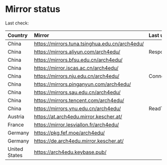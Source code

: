 <script src="./time.js"></script>
# Mirror status
Last check: <script type="text/javascript">localize(1666420618.4506705);</script>

|Country|Mirror|Last update|
|:------|:-----|:----------|
|China|https://mirrors.tuna.tsinghua.edu.cn/arch4edu/|<script type="text/javascript">localize(1666378247);</script>|
|China|https://mirrors.aliyun.com/arch4edu/|Response 404|
|China|https://mirrors.bfsu.edu.cn/arch4edu/|<script type="text/javascript">localize(1666378247);</script>|
|China|https://mirror.iscas.ac.cn/arch4edu/|<script type="text/javascript">localize(1666378247);</script>|
|China|https://mirrors.nju.edu.cn/arch4edu/|ConnectTimeout|
|China|https://mirrors.pinganyun.com/arch4edu/|<script type="text/javascript">localize(1666378247);</script>|
|China|https://mirrors.sau.edu.cn/arch4edu/|<script type="text/javascript">localize(1650446957);</script>|
|China|https://mirrors.tencent.com/arch4edu/|<script type="text/javascript">localize(1666335550);</script>|
|China|https://mirrors.ynu.edu.cn/arch4edu/|ReadTimeout|
|Austria|https://at.arch4edu.mirror.kescher.at/|<script type="text/javascript">localize(1666378247);</script>|
|France|https://mirror.lesviallon.fr/arch4edu/|<script type="text/javascript">localize(1666378247);</script>|
|Germany|https://pkg.fef.moe/arch4edu/|<script type="text/javascript">localize(1666378247);</script>|
|Germany|https://de.arch4edu.mirror.kescher.at/|<script type="text/javascript">localize(1666378247);</script>|
|United States|https://arch4edu.keybase.pub/|<script type="text/javascript">localize(1666378247);</script>|

<script src="./tablefilter/tablefilter.js"></script>
<script src="./table.js"></script>